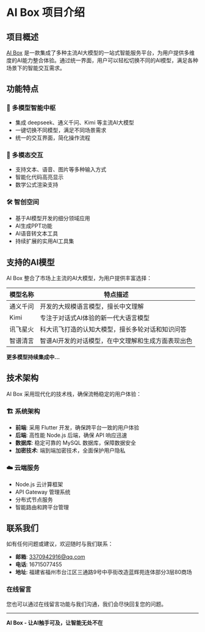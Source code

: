 # AI Box 项目介绍

## 项目概述
[AI Box](https://aibox.beisi.tech/) 是一款集成了多种主流AI大模型的一站式智能服务平台，为用户提供多维度的AI能力整合体验。通过统一界面，用户可以轻松切换不同的AI模型，满足各种场景下的智能交互需求。

## 功能特点

### 🎯 多模型智能中枢
- 集成 deepseek、通义千问、Kimi 等主流AI大模型
- 一键切换不同模型，满足不同场景需求
- 统一的交互界面，简化操作流程

### 🔄 多模态交互
- 支持文本、语音、图片等多种输入方式
- 智能化代码高亮显示
- 数学公式渲染支持

### 🛠️ 智创空间
- 基于AI模型开发的细分领域应用
- AI生成PPT功能
- AI语音转文本工具
- 持续扩展的实用AI工具集


## 支持的AI模型

AI Box 整合了市场上主流的AI大模型，为用户提供丰富选择：

| 模型名称 | 特点描述 |
|---------|----------|
| 通义千问 | 开发的大规模语言模型，擅长中文理解 |
| Kimi | 专注于对话式AI体验的新一代大语言模型 |
| 讯飞星火 | 科大讯飞打造的认知大模型，擅长多轮对话和知识问答 |
| 智谱清言 | 智谱AI开发的对话模型，在中文理解和生成方面表现出色 |

**更多模型持续集成中...**

## 技术架构

AI Box 采用现代化的技术栈，确保流畅稳定的用户体验：

### 🏗️ 系统架构
- **前端**: 采用 Flutter 开发，确保跨平台一致的用户体验
- **后端**: 高性能 Node.js 后端，确保 API 响应迅速
- **数据库**: 稳定可靠的 MySQL 数据库，保障数据安全
- **加密技术**: 端到端加密技术，全面保护用户隐私

### ☁️ 云端服务
- Node.js 云计算框架
- API Gateway 管理系统
- 分布式节点服务
- 智能路由和跨平台管理

## 联系我们

如有任何问题或建议，欢迎随时与我们联系：

- **邮箱**: 3370942916@qq.com
- **电话**: 16715077455
- **地址**: 福建省福州市台江区三通路9号中亭街改造蓝辉苑连体部分3层80商场

### 在线留言
您也可以通过在线留言功能与我们沟通，我们会尽快回复您的问题。

---

**AI Box - 让AI触手可及，让智能无处不在**